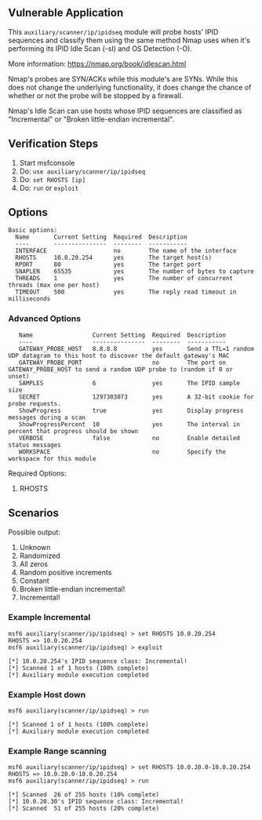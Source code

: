 ## Vulnerable Application

This ```auxiliary/scanner/ip/ipidseq``` module will probe hosts' IPID sequences and classify them using the same method Nmap uses when it's performing its IPID Idle Scan (-sI) and OS Detection (-O).

More information: https://nmap.org/book/idlescan.html

Nmap's probes are SYN/ACKs while this module's are SYNs.
While this does not change the underlying functionality, it does change the chance of whether or not the probe will be stopped by a firewall.

Nmap's Idle Scan can use hosts whose IPID sequences are classified as "Incremental" or "Broken little-endian incremental".

## Verification Steps

1. Start msfconsole
1. Do: `use auxiliary/scanner/ip/ipidseq`
1. Do: `set RHOSTS [ip]`
1. Do: `run` or `exploit`

## Options

```
Basic options:
  Name       Current Setting  Required  Description
  ----       ---------------  --------  -----------
  INTERFACE                   no        The name of the interface
  RHOSTS     10.0.20.254      yes       The target host(s)
  RPORT      80               yes       The target port
  SNAPLEN    65535            yes       The number of bytes to capture
  THREADS    1                yes       The number of concurrent threads (max one per host)
  TIMEOUT    500              yes       The reply read timeout in milliseconds
```

### Advanced Options
```
   Name                 Current Setting  Required  Description
   ----                 ---------------  --------  -----------
   GATEWAY_PROBE_HOST   8.8.8.8          yes       Send a TTL=1 random UDP datagram to this host to discover the default gateway's MAC
   GATEWAY_PROBE_PORT                    no        The port on GATEWAY_PROBE_HOST to send a random UDP probe to (random if 0 or unset)
   SAMPLES              6                yes       The IPID sample size
   SECRET               1297303073       yes       A 32-bit cookie for probe requests.
   ShowProgress         true             yes       Display progress messages during a scan
   ShowProgressPercent  10               yes       The interval in percent that progress should be shown
   VERBOSE              false            no        Enable detailed status messages
   WORKSPACE                             no        Specify the workspace for this module

```

Required Options:
1. RHOSTS


## Scenarios
Possible output:
1. Unknown
2. Randomized
3. All zeros
4. Random positive increments
5. Constant
6. Broken little-endian incremental!
7. Incremental!


### Example Incremental

```
msf6 auxiliary(scanner/ip/ipidseq) > set RHOSTS 10.0.20.254
RHOSTS => 10.0.20.254
msf6 auxiliary(scanner/ip/ipidseq) > exploit

[*] 10.0.20.254's IPID sequence class: Incremental!
[*] Scanned 1 of 1 hosts (100% complete)
[*] Auxiliary module execution completed
```

### Example Host down 

```
msf6 auxiliary(scanner/ip/ipidseq) > run

[*] Scanned 1 of 1 hosts (100% complete)
[*] Auxiliary module execution completed
```

### Example Range scanning

```
msf6 auxiliary(scanner/ip/ipidseq) > set RHOSTS 10.0.20.0-10.0.20.254
RHOSTS => 10.0.20.0-10.0.20.254
msf6 auxiliary(scanner/ip/ipidseq) > run

[*] Scanned  26 of 255 hosts (10% complete)
[*] 10.0.20.30's IPID sequence class: Incremental!
[*] Scanned  51 of 255 hosts (20% complete)
```